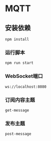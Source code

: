 # MQTT

## 安装依赖
```
npm install
```

### 运行脚本
```
npm run start
```
### WebSocket端口
```
ws://localhost:8080
```

### 订阅内容主题

```
get-message
```
### 发布主题
```
post-message
```

